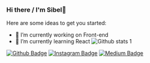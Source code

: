 ### Hi there / I'm Sibel👋

<!--
**sibelyldz/sibelyldz** is a ✨ _special_ ✨ repository because its `README.md` (this file) appears on your GitHub profile.

Here are some ideas to get you started:

- 🔭 I’m currently working on Front-end
- 🌱 I’m currently learning React

- 👯 I’m looking to collaborate on ...
- 🤔 I’m looking for help with ...
- 💬 Ask me about ...
- 📫 How to reach me: ...
- 😄 Pronouns: ...
- ⚡ Fun fact: 
-->
Here are some ideas to get you started:

- 🔭 I’m currently working on Front-end
- 🌱 I’m currently learning React
![Github stats 1](https://github-readme-stats.vercel.app/api?username=kullanıcıadınız&show_icons=true&theme=gradient) 

[![Github Badge](https://img.shields.io/badge/-Github-000?style=quare&labelColor=000&logo=Github&logoColor=white&link=link)](https://github.com/sibelyldz) 
[![Instagram Badge](https://img.shields.io/badge/-Instagram-C13584?style=flat-quare&labelColor=C13584&logo=instagram&logoColor=white&link=link)](link) 
[![Medium Badge](https://img.shields.io/badge/-Medium-757575?style=flat-quare&labelColor=757575&logo=Medium&logoColor=white&link=link)](link) 
